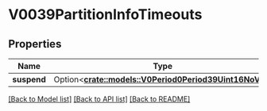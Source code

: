 # V0039PartitionInfoTimeouts

## Properties

Name | Type | Description | Notes
------------ | ------------- | ------------- | -------------
**suspend** | Option<[**crate::models::V0Period0Period39Uint16NoVal**](v0.0.39_uint16_no_val.md)> |  | [optional]

[[Back to Model list]](../README.md#documentation-for-models) [[Back to API list]](../README.md#documentation-for-api-endpoints) [[Back to README]](../README.md)


